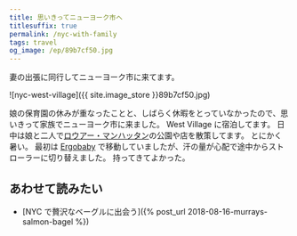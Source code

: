 ```yaml
---
title: 思いきってニューヨーク市へ
titlesuffix: true
permalink: /nyc-with-family
tags: travel
og_image: /ep/89b7cf50.jpg
---
```


妻の出張に同行してニューヨーク市に来てます。

![nyc-west-village]({{ site.image_store }}89b7cf50.jpg)

娘の保育園の休みが重なったことと、しばらく休暇をとっていなかったので、思いきって家族でニューヨーク市に来ました。
West Village に宿泊してます。
日中は娘と二人で[ロウアー・マンハッタン](https://ja.wikipedia.org/wiki/%E3%83%AD%E3%82%A6%E3%82%A2%E3%83%BC%E3%83%BB%E3%83%9E%E3%83%B3%E3%83%8F%E3%83%83%E3%82%BF%E3%83%B3)の公園や店を散策してます。
とにかく暑い。
最初は [Ergobaby](http://www.ergobaby.jp/about/) で移動していましたが、汗の量が心配で途中からストローラーに切り替えました。
持ってきてよかった。

## あわせて読みたい

- [NYC で贅沢なベーグルに出会う]({% post_url 2018-08-16-murrays-salmon-bagel %})
